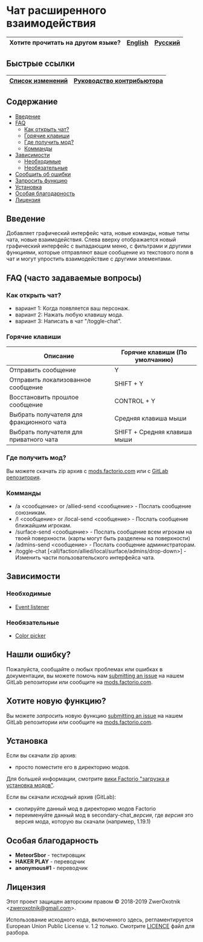 # Чат расширенного взаимодействия

Хотите прочитать на другом языке? | [English](/README.md) | [Русский](/docs/ru/README.md)
|---|---|---|

## Быстрые ссылки

[Список изменений](/CHANGELOG.md) | [Руководство контрибьютора](CONTRIBUTING.md)
|---|---|

## Содержание

* [Введение](#overview)
* [FAQ](#faq)
    * [Как открыть чат?](#open-chat)
    * [Горячие клавиши](#hotkeys)
    * [Где получить мод?](#get-mod)
    * [Комманды](#commands)
* [Зависимости](#dependencies)
    * [Необходимые](#required)
    * [Необязательные](#optional)
* [Сообщить об ошибки](#issue)
* [Запросить функцию](#feature)
* [Установка](#installing)
* [Особая благодарность](special-thanks)
* [Лицензия](#license)

## <a name="overview"></a> Введение

Добавляет графический интерфейс чата, новые команды, новые типы чата, новые взаимодействия.
Слева вверху отображается новый графический интерфейс с выпадающим меню, с фильтрами и другими функциями, которые отправляют ваше сообщение из текстового поля в чат и могут упростить взаимодействие с другими элементами.

## <a name="faq"></a> FAQ (часто задаваемые вопросы)

### <a name="open-chat"></a> Как открыть чат?

* вариант 1: Когда появляется ваш персонаж.
* вариант 2: Нажать любую клавишу мода.
* вариант 3: Написать в чат "/toggle-chat".

### <a name="hotkeys"></a> Горячие клавиши

| Описание | Горячие клавиши (По умолчанию) |
| -------- | ---- |
| Отправить сообщение   | Y   |
| Отправить локализованное сообщение   | SHIFT + Y   |
| Восстановить прошлое сообщение  | CONTROL + Y   |
| Выбрать получателя для фракционного чата  | Средняя клавиша мыши  |
| Выбрать получателя для приватного чата  | SHIFT + Средняя клавиша мыши  |

### <a name="get-mod"></a> Где получить мод?

Вы можете скачать zip архив с [mods.factorio.com][homepage] или с [GitLab репозитория](https://gitlab.com/ZwerOxotnik/secondary-chat/tags).

### <a name="commands"></a> Комманды

* /a \<сообщение\> or /allied-send \<сообщение\> - Послать сообщение союзникам.
* /l \<сообщение\> or /local-send \<сообщение\> - Послать сообщение ближайшим игрокам.
* /surface-send \<сообщение\> - Послать сообщение всем игрокам на твоей поверхности. (карты могут быть разделены на поверхности)
* /admins-send \<сообщение\> - Послать сообщение администраторам.
* /toggle-chat [\<all/faction/allied/local/surface/admins/drop-down\>] - Изменить части пользовательского интерфейса чата.

## <a name="Optional"></a> Зависимости

### <a name="required"></a> Необходимые

* [Event listener](https://mods.factorio.com/mod/event-listener)

### <a name="embedded"></a> Необязательные

* [Color picker](https://forums.factorio.com/viewtopic.php?f=97&t=30657)

## <a name="issue"></a> Нашли ошибку?

Пожалуйста, сообщайте о любых проблемах или ошибках в документации, вы можете помочь нам
[submitting an issue](https://gitlab.com/ZwerOxotnik/secondary-chat/issues) на нашем GitLab репозитории или сообщите на [mods.factorio.com](https://mods.factorio.com/mod/secondary-chat/discussion).

## <a name="feature"></a> Хотите новую функцию?

Вы можете *запросить* новую функцию [submitting an issue](https://gitlab.com/ZwerOxotnik/secondary-chat/issues) на нашем GitLab репозитории или сообщите на [mods.factorio.com](https://mods.factorio.com/mod/secondary-chat/discussion).

## <a name="installing"></a> Установка

Если вы скачали zip архив:

* просто поместите его в директорию модов.

Для большей информации, смотрите [вики Factorio "загрузка и установка модов"](https://wiki.factorio.com/Modding/ru#.D0.97.D0.B0.D0.B3.D1.80.D1.83.D0.B7.D0.BA.D0.B0_.D0.B8_.D1.83.D1.81.D1.82.D0.B0.D0.BD.D0.BE.D0.B2.D0.BA.D0.B0_.D0.BC.D0.BE.D0.B4.D0.BE.D0.B2).

Если вы скачали исходный архив (GitLab):

* скопируйте данный мод в директорию модов Factorio
* переименуйте данный мод в secondary-chat_*версия*, где *версия* это версия мода, которую вы скачали (например, 1.19.1)

## <a name="special-thanks"></a> Особая благодарность

* **MeteorSbor** - тестировщик
* **HAKER PLAY** - переводчик
* **anonymous#1** - переводчик

## <a name="license"></a> Лицензия

Этот проект защищен авторским правом © 2018-2019 ZwerOxotnik \<zweroxotnik@gmail.com\>.

Использование исходного кода, включенного здесь, регламентируется European Union Public License v. 1.2 только. Смотрите [LICENCE](/LICENCE) файл для разбора.

[homepage]: http://mods.factorio.com/mod/secondary-chat
[Factorio]: https://factorio.com/

